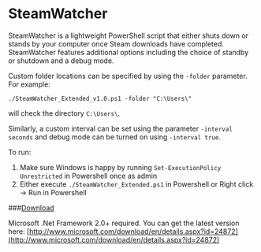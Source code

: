 # SteamWatcher
SteamWatcher is a lightweight PowerShell script that either shuts down or stands by your computer once Steam downloads have completed. SteamWatcher features additional options including the choice of standby or shutdown and a debug mode.

Custom folder locations can be specified by using the `-folder` parameter. 
For example:

`./SteamWatcher_Extended_v1.0.ps1 -folder "C:\Users\"`

will check the directory `C:\Users\`.

Similarly, a custom interval can be set using the parameter `-interval seconds` and debug mode can be turned on using `-interval true`.

To run:

1. Make sure Windows is happy by running `Set-ExecutionPolicy Unrestricted` in Powershell once as admin
2. Either execute `./SteamWatcher_Extended.ps1` in Powershell or Right click -> Run in Powershell

###[Download](http://frankzhao.com.au/SteamWatcher_v1.1.zip)

Microsoft .Net Framework 2.0+ required. You can get the latest version here: [http://www.microsoft.com/download/en/details.aspx?id=24872](http://www.microsoft.com/download/en/details.aspx?id=24872)

